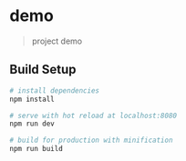 # demo

> project demo

## Build Setup

``` bash
# install dependencies
npm install

# serve with hot reload at localhost:8080
npm run dev

# build for production with minification
npm run build
```

